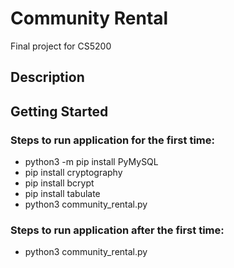 # Community Rental
Final project for CS5200

## Description

## Getting Started
### Steps to run application for the first time:
- python3 -m pip install PyMySQL
- pip install cryptography
- pip install bcrypt
- pip install tabulate
- python3 community_rental.py

### Steps to run application after the first time:
- python3 community_rental.py

